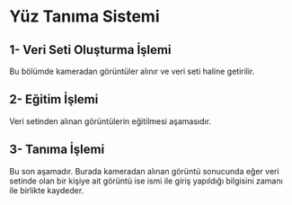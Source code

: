 # Yüz Tanıma Sistemi
## 1- Veri Seti Oluşturma İşlemi
Bu bölümde kameradan görüntüler alınır ve veri seti haline getirilir. 
## 2- Eğitim İşlemi
Veri setinden alınan görüntülerin eğitilmesi aşamasıdır.
## 3- Tanıma İşlemi
Bu son aşamadır. Burada kameradan alınan görüntü sonucunda eğer veri setinde olan bir kişiye ait görüntü ise ismi ile giriş yapıldığı bilgisini zamanı ile birlikte
kaydeder. 
